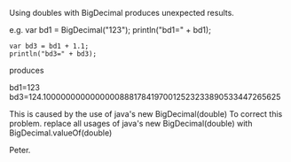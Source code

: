 Using doubles with BigDecimal produces unexpected results.

e.g.
    var bd1 = BigDecimal("123");
    println("bd1=" + bd1);

    var bd3 = bd1 + 1.1;
    println("bd3=" + bd3);

produces

bd1=123
bd3=124.100000000000000088817841970012523233890533447265625


This is caused by the use of java's new BigDecimal(double)
To correct this problem. replace all usages of java's new BigDecimal(double) with BigDecimal.valueOf(double)


Peter.

